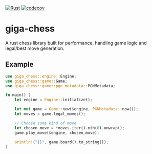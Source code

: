 [![Rust](https://github.com/Zitronenjoghurt/giga-chess/actions/workflows/rust.yml/badge.svg)](https://github.com/Zitronenjoghurt/giga-chess/actions/workflows/rust.yml)
[![codecov](https://codecov.io/gh/Zitronenjoghurt/giga-chess/graph/badge.svg?token=UM6T22YO17)](https://codecov.io/gh/Zitronenjoghurt/giga-chess)

# giga-chess

A rust chess library built for performance, handling game logic and legal/best move generation.

## Example

```rust
use giga_chess::engine::Engine;
use giga_chess::game::Game;
use giga_chess::game::pgn_metadata::PGNMetadata;

fn main() {
    let engine = Engine::initialize();

    let mut game = Game::new(&engine, PGNMetadata::now());
    let moves = game.legal_moves();

    // Choose some kind of move
    let chosen_move = *moves.iter().nth(0).unwrap();
    game.play_move(&engine, chosen_move);

    println!("{}", game.board().to_string());
}
```
